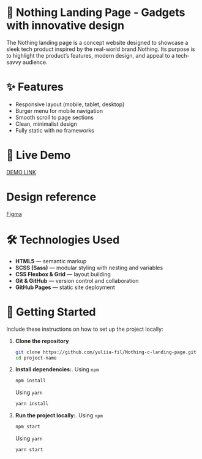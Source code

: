 # 📱 Nothing Landing Page - Gadgets with innovative design

The Nothing landing page is a concept website designed to showcase a sleek tech product inspired by the real-world brand Nothing. Its purpose is to highlight the product’s features, modern design, and appeal to a tech-savvy audience.

# ✨ Features

- Responsive layout (mobile, tablet, desktop)
- Burger menu for mobile navigation
- Smooth scroll to page sections
- Clean, minimalist design
- Fully static with no frameworks

# 🔗 Live Demo

[DEMO LINK](https://yuliia-fil.github.io/Nothing-c-landing-page/)

# Design reference

[Figma](https://www.figma.com/design/DtkQmQ797hk0nI4KfMi2Uq/BOSE-New-Version?node-id=6802-139&p=f&t=4xyCxApLGd6485WI-0)

# 🛠️ Technologies Used

- **HTML5** — semantic markup
- **SCSS (Sass)** — modular styling with nesting and variables
- **CSS Flexbox & Grid** — layout building
- **Git & GitHub** — version control and collaboration
- **GitHub Pages** — static site deployment

# 🚀 Getting Started

Include these instructions on how to set up the project locally:

1. **Clone the repository**

   ```bash
   git clone https://github.com/yuliia-fil/Nothing-c-landing-page.git
   cd project-name

   ```

2. **Install dependencies:**.
   Using `npm`

   ```bash
   npm install

   ```

   Using `yarn`

   ```bash
   yarn install
   ```

3. **Run the project locally:**.
   Using `npm`

   ```bash
   npm start

   ```

   Using `yarn`

   ```bash
   yarn start
   ```

